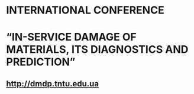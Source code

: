 # INTERNATIONAL CONFERENCE
# “IN-SERVICE DAMAGE OF MATERIALS, ITS DIAGNOSTICS AND PREDICTION”
## http://dmdp.tntu.edu.ua
